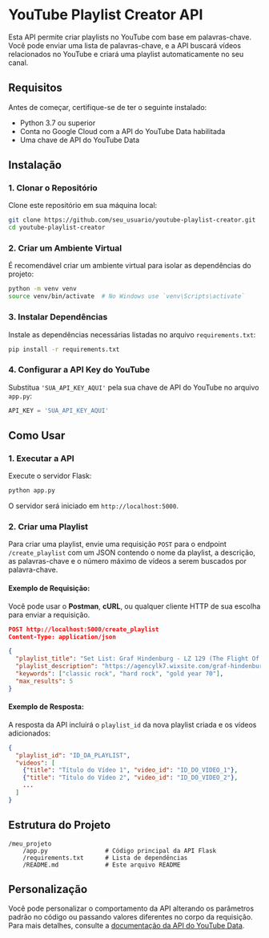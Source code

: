 # YouTube Playlist Creator API

Esta API permite criar playlists no YouTube com base em palavras-chave. Você pode enviar uma lista de palavras-chave, e a API buscará vídeos relacionados no YouTube e criará uma playlist automaticamente no seu canal.

## Requisitos

Antes de começar, certifique-se de ter o seguinte instalado:

- Python 3.7 ou superior
- Conta no Google Cloud com a API do YouTube Data habilitada
- Uma chave de API do YouTube Data

## Instalação

### 1. Clonar o Repositório

Clone este repositório em sua máquina local:

```bash
git clone https://github.com/seu_usuario/youtube-playlist-creator.git
cd youtube-playlist-creator
```

### 2. Criar um Ambiente Virtual

É recomendável criar um ambiente virtual para isolar as dependências do projeto:

```bash
python -m venv venv
source venv/bin/activate  # No Windows use `venv\Scripts\activate`
```

### 3. Instalar Dependências

Instale as dependências necessárias listadas no arquivo `requirements.txt`:

```bash
pip install -r requirements.txt
```

### 4. Configurar a API Key do YouTube

Substitua `'SUA_API_KEY_AQUI'` pela sua chave de API do YouTube no arquivo `app.py`:

```python
API_KEY = 'SUA_API_KEY_AQUI'
```

## Como Usar

### 1. Executar a API

Execute o servidor Flask:

```bash
python app.py
```

O servidor será iniciado em `http://localhost:5000`.

### 2. Criar uma Playlist

Para criar uma playlist, envie uma requisição `POST` para o endpoint `/create_playlist` com um JSON contendo o nome da playlist, a descrição, as palavras-chave e o número máximo de vídeos a serem buscados por palavra-chave.

#### Exemplo de Requisição:

Você pode usar o **Postman**, **cURL**, ou qualquer cliente HTTP de sua escolha para enviar a requisição.

```json
POST http://localhost:5000/create_playlist
Content-Type: application/json

{
  "playlist_title": "Set List: Graf Hindenburg - LZ 129 (The Flight Of Songs)",
  "playlist_description": "https://agencylk7.wixsite.com/graf-hindenburg",
  "keywords": ["classic rock", "hard rock", "gold year 70"],
  "max_results": 5
}
```

#### Exemplo de Resposta:

A resposta da API incluirá o `playlist_id` da nova playlist criada e os vídeos adicionados:

```json
{
  "playlist_id": "ID_DA_PLAYLIST",
  "videos": [
    {"title": "Título do Vídeo 1", "video_id": "ID_DO_VIDEO_1"},
    {"title": "Título do Vídeo 2", "video_id": "ID_DO_VIDEO_2"},
    ...
  ]
}
```

## Estrutura do Projeto

```
/meu_projeto
    /app.py                # Código principal da API Flask
    /requirements.txt      # Lista de dependências
    /README.md             # Este arquivo README
```

## Personalização

Você pode personalizar o comportamento da API alterando os parâmetros padrão no código ou passando valores diferentes no corpo da requisição. Para mais detalhes, consulte a [documentação da API do YouTube Data](https://developers.google.com/youtube/v3).
